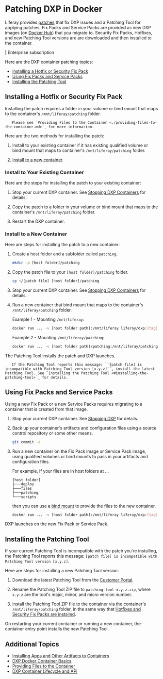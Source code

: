 # Patching DXP in Docker

Liferay provides [patches](../../maintaining-a-liferay-dxp-installation/patching-liferay/patching-liferay.md) that fix DXP issues and a Patching Tool for applying patches. Fix Packs and Service Packs are provided as new DXP images (on [Docker Hub](https://hub.docker.com/r/liferay/dxp)) that you migrate to. Security Fix Packs, Hotfixes, and new Patching Tool versions are are downloaded and then installed to the container.

| Enterprise subscription

Here are the DXP container patching topics:

* [Installing a Hotfix or Security Fix Pack](#installing-a-hotfix-or-security-fix-pack)
* [Using Fix Packs and Service Packs](#using-fix-packes-and-service-packs)
* [Installing the Patching Tool](#installing-the-patching-tool)

## Installing a Hotfix or Security Fix Pack

Installing the patch requires a folder in your volume or bind mount that maps to the container's `/mnt/liferay/patching` folder.

```note::
   Please see `Providing Files to the Container <./providing-files-to-the-container.md>`_ for more information.
```

Here are the two methods for installing the patch:

1. Install to your existing container if it has existing qualified volume or bind mount that maps to container's `/mnt/liferay/patching` folder.

1. [Install to a new container](#install-to-a-new-container).

### Install to Your Existing Container

Here are the steps for installing the patch to your existing container:

1. Stop your current DXP container. See [Stopping DXP Containers](./dxp-docker-container-basics.md#stopping-dxp) for details.

1. Copy the patch to a folder in your volume or bind mount that maps to the container's `/mnt/liferay/patching` folder.

1. Restart the DXP container.

### Install to a New Container

Here are steps for installing the patch to a new container:

1. Create a host folder and a subfolder called `patching`.

    ```bash
    mkdir -p [host folder]/patching
    ```

1. Copy the patch file to your `[host folder]/patching` folder.

   ```bash
   cp ~/[patch file] [host folder]/patching
   ```

1. Stop your current DXP container. See [Stopping DXP Containers](./dxp-docker-container-basics.md#stopping-dxp) for details.

1. Run a new container that bind mount that maps to the container's `/mnt/liferay/patching` folder.

    Example 1 - Mounting `/mnt/liferay`:

    ```bash
    docker run ... -v [host folder path]:/mnt/liferay liferay/dxp:[tag]
    ```

    Example 2 - Mounting `/mnt/liferay/patching`:

    ```bash
    docker run ... -v [host folder path]/patching:/mnt/liferay/patching liferay/dxp:[tag]
    ```

The Patching Tool installs the patch and DXP launches.

```important::
   If the Patching Tool reports this message: ``[patch file] is incompatible with Patching Tool version [x.y.z]``, install the latest Patching Tool. See `Installing the Patching Tool <#installing-the-patching-tool>`_ for details.
```

## Using Fix Packs and Service Packs

Using a new Fix Pack or a new Service Packs requires migrating to a container that is created from that image.

<!-- TODO handle case of applying hot fix on top of new fix pack -->

1. Stop your current DXP container. See [Stopping DXP](./dxp-docker-container-basics.md#stopping-dxp) for details.

1. Back up your container's artifacts and configuration files using a source control repository or some other means.

    ```bash
    git commit -a
    ```

1. Run a new container on the Fix Pack image or Service Pack image, using qualified volumes or bind mounts to pass in your artifacts and configuration files.

    For example, if your files are in host folders at ...

    ```
    [host folder]
    ├───deploy
    ├───files
    ├───patching
    └───scripts
    ```

    then you can use a [bind mount](./providing-files-to-the-container.md) to provide the files to the new container.

    ```bash
    docker run ... -v [host folder path]:/mnt/liferay liferay/dxp:[tag]
    ```

DXP launches on the new Fix Pack or Service Pack.

## Installing the Patching Tool

If your current Patching Tool is incompatible with the patch you're installing, the Patching Tool reports this message: `[patch file] is incompatible with Patching Tool version [x.y.z]`.

Here are steps for installing a new Patching Tool version:

1. Download the latest Patching Tool from the [Customer Portal](https://customer.liferay.com/downloads?p_p_id=com_liferay_osb_customer_downloads_display_web_DownloadsDisplayPortlet&_com_liferay_osb_customer_downloads_display_web_DownloadsDisplayPortlet_productAssetCategoryId=118191019&_com_liferay_osb_customer_downloads_display_web_DownloadsDisplayPortlet_fileTypeAssetCategoryId=118191066).

1. Rename the Patching Tool ZIP file to `patching-tool-x.y.z.zip`, where `x.y.z` are the tool's major, minor, and micro version number.

1. Install the Patching Tool ZIP file to the container via the container's `/mnt/liferay/patching` folder, in the same way that [Hotfixes and Security Fix Packs are installed](#installing-a-hotfix-or-security-fix-pack).

On restarting your current container or running a new container, the container entry point installs the new Patching Tool.

## Additional Topics

* [Installing Apps and Other Artifacts to Containers](./installing-apps-and-other-artifacts-to-containers.md)
* [DXP Docker Container Basics](./dxp-docker-container-basics.md)
* [Providing Files to the Container](./providing-files-to-the-container.md)
* [DXP Container Lifecycle and API](./dxp-container-lifecycle-and-api.md)